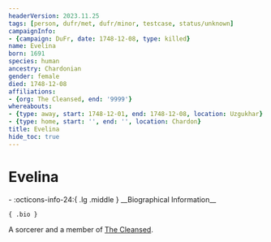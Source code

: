 ```yaml
---
headerVersion: 2023.11.25
tags: [person, dufr/met, dufr/minor, testcase, status/unknown]
campaignInfo:
- {campaign: DuFr, date: 1748-12-08, type: killed}
name: Evelina
born: 1691
species: human
ancestry: Chardonian
gender: female
died: 1748-12-08
affiliations:
- {org: The Cleansed, end: '9999'}
whereabouts:
- {type: away, start: 1748-12-01, end: 1748-12-08, location: Uzgukhar}
- {type: home, start: '', end: '', location: Chardon}
title: Evelina
hide_toc: true
---
```

# Evelina
<div class="grid cards ext-narrow-margin ext-one-column" markdown>
- :octicons-info-24:{ .lg .middle } __Biographical Information__

    { .bio }

</div>



A sorcerer and a member of [The Cleansed](<../../groups/the-cleansed.md>).  